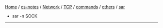 [Home](https://mengxianbin.github.io) /
[cs-notes](https://mengxianbin.github.io/cs-notes/site) /
[Network](https://mengxianbin.github.io/cs-notes/site/Network) /
[TCP](https://mengxianbin.github.io/cs-notes/site/Network/TCP) /
[commands](https://mengxianbin.github.io/cs-notes/site/Network/TCP/commands) /
[others](https://mengxianbin.github.io/cs-notes/site/Network/TCP/commands/others) /
[sar](https://mengxianbin.github.io/cs-notes/site/Network/TCP/commands/others/sar)

* sar -n SOCK

---
